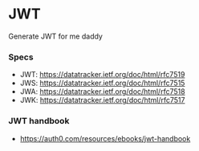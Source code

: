 # JWT

Generate JWT for me daddy

### Specs
- JWT: https://datatracker.ietf.org/doc/html/rfc7519
- JWS: https://datatracker.ietf.org/doc/html/rfc7515
- JWA: https://datatracker.ietf.org/doc/html/rfc7518
- JWK: https://datatracker.ietf.org/doc/html/rfc7517

### JWT handbook
- https://auth0.com/resources/ebooks/jwt-handbook